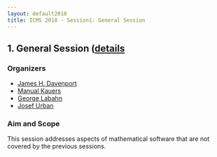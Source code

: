 ```yaml
---
layout: default2018
title: ICMS 2018 - Session1: General Session
---
```

## 1. General Session ([details](session1/)

### Organizers


   * [James H. Davenport](http://people.bath.ac.uk/masjhd/)<br/>
   * [Manual Kauers](http://www.kauers.de/)<br/>
   * [George Labahn](https://cs.uwaterloo.ca/~glabahn/)<br/>
   * [Josef Urban](https://www.ciirc.cvut.cz/~urbanjo3/)<br/>

### Aim and Scope
 This session addresses aspects of mathematical software that are not covered by the previous sessions.

